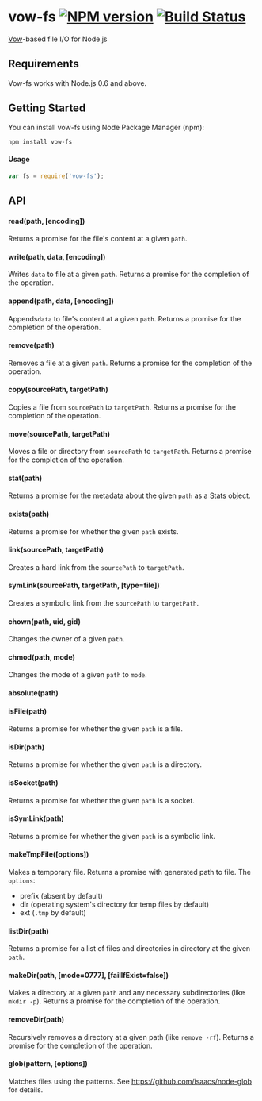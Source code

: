 vow-fs [![NPM version](https://badge.fury.io/js/vow-fs.png)](http://badge.fury.io/js/vow-fs) [![Build Status](https://secure.travis-ci.org/dfilatov/vow-fs.png)](http://travis-ci.org/dfilatov/vow-fs)
======

[Vow](https://github.com/dfilatov/vow)-based file I/O for Node.js

Requirements
------------
Vow-fs works with Node.js 0.6 and above.

Getting Started
---------------
You can install vow-fs using Node Package Manager (npm):

    npm install vow-fs

#### Usage
````javascript
var fs = require('vow-fs');
````

API
---
#### read(path, [encoding])
Returns a promise for the file's content at a given ````path````.
#### write(path, data, [encoding])
Writes ````data```` to file at a given ````path````. Returns a promise for the completion of the operation.
#### append(path, data, [encoding])
Appends````data```` to file's content at a given ````path````. Returns a promise for the completion of the operation.
#### remove(path)
Removes a file at a given ````path````. Returns a promise for the completion of the operation.
#### copy(sourcePath, targetPath)
Copies a file from ````sourcePath```` to ````targetPath````. Returns a promise for the completion of the operation.
#### move(sourcePath, targetPath)
Moves a file or directory from ````sourcePath```` to ````targetPath````. Returns a promise for the completion of the operation.
#### stat(path)
Returns a promise for the metadata about the given ````path```` as a [Stats](http://nodejs.org/api/fs.html#fs_class_fs_stats) object.
#### exists(path)
Returns a promise for whether the given ````path```` exists.
#### link(sourcePath, targetPath)
Creates a hard link from the ````sourcePath```` to ````targetPath````.
#### symLink(sourcePath, targetPath, [type=file])
Creates a symbolic link from the ````sourcePath```` to ````targetPath````.
#### chown(path, uid, gid)
Changes the owner of a given ````path````.
#### chmod(path, mode)
Changes the mode of a given ````path```` to ````mode````.
#### absolute(path)
#### isFile(path)
Returns a promise for whether the given ````path```` is a file.
#### isDir(path)
Returns a promise for whether the given ````path```` is a directory.
#### isSocket(path)
Returns a promise for whether the given ````path```` is a socket.
#### isSymLink(path)
Returns a promise for whether the given ````path```` is a symbolic link.
#### makeTmpFile([options])
Makes a temporary file. Returns a promise with generated path to file.
The ````options````:
  * prefix (absent by default)
  * dir (operating system's directory for temp files by default)
  * ext (````.tmp```` by default)

#### listDir(path)
Returns a promise for a list of files and directories in directory at the given ````path````.
#### makeDir(path, [mode=0777], [failIfExist=false])
Makes a directory at a given ````path```` and any necessary subdirectories (like ````mkdir -p````). Returns a promise for the completion of the operation.
#### removeDir(path)
Recursively removes a directory at a given path (like ````remove -rf````). Returns a promise for the completion of the operation.
#### glob(pattern, [options])
Matches files using the patterns. See https://github.com/isaacs/node-glob for details.
